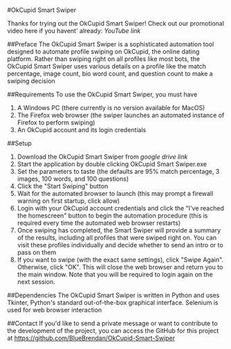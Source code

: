 #OkCupid Smart Swiper

Thanks for trying out the OkCupid Smart Swiper! Check out our promotional video here if you havent' already: *YouTube link*

##Preface
The OkCupid Smart Swiper is a sophisticated automation tool designed to automate profile swiping on OkCupid, the online dating platform. Rather than swiping right on all profiles like most bots, the OkCupid Smart Swiper uses various details on a profile like the match percentage, image count, bio word count, and question count to make a swiping decision 

##Requirements
To use the OkCupid Smart Swiper, you must have
1. A Windows PC (there currently is no version available for MacOS)
2. The Firefox web browser (the swiper launches an automated instance of Firefox to perform swiping)
3. An OkCupid account and its login credentials

##Setup
1. Download the OkCupid Smart Swiper from *google drive link*
2. Start the application by double clicking OkCupid Smart Swiper.exe
3. Set the parameters to taste (the defaults are 95% match percentage, 3 images, 100 words, and 100 questions)
4. Click the "Start Swiping" button
5. Wait for the automated browser to launch (this may prompt a firewall warning on first startup, click allow)
6. Login with your OkCupid account credentials and click the "I've reached the homescreen" button to begin the automation procedure (this is required every time the automated web browser restarts)
7. Once swiping has completed, the Smart Swiper will provide a summary of the results, including all profiles that were swiped right on. You can visit these profiles individually and decide whether to send an intro or to pass on them
8. If you want to swipe (with the exact same settings), click "Swipe Again". Otherwise, click "OK". This will close the web browser and return you to the main window. Note that you will be required to login again on the next session.

##Dependencies
The OkCupid Smart Swiper is written in Python and uses Tkinter, Python's standard out-of-the-box graphical interface. Selenium is used for web browser interaction

##Contact
If you'd like to send a private message or want to contribute to the development of the project, you can access the GitHub for this project at https://github.com/BlueBrendan/OkCupid-Smart-Swiper
